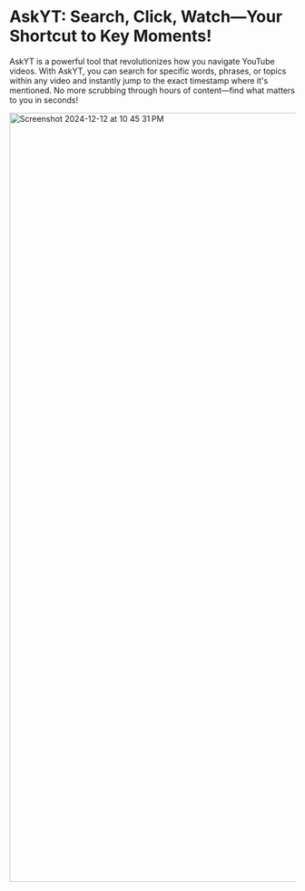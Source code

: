 # AskYT: Search, Click, Watch—Your Shortcut to Key Moments!

AskYT is a powerful tool that revolutionizes how you navigate YouTube videos. With AskYT, you can search for specific words, phrases, or topics within any video and instantly jump to the exact timestamp where it's mentioned. No more scrubbing through hours of content—find what matters to you in seconds!

<img width="1352" alt="Screenshot 2024-12-12 at 10 45 31 PM" src="https://github.com/user-attachments/assets/dcf983c7-679f-4da7-9895-c38d8253fd11" />

